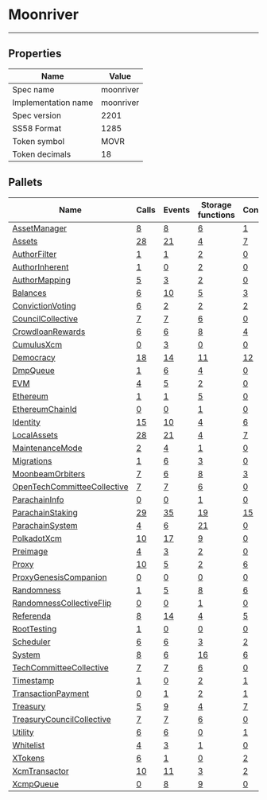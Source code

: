 # Moonriver

---------

## Properties
| Name | Value |
| -------- | -------- |
| Spec name     | moonriver     |
| Implementation name     | moonriver     |
| Spec version     | 2201     |
| SS58 Format     | 1285     |
| Token symbol      | MOVR     |
| Token decimals      | 18     |

## Pallets
| Name | Calls | Events | Storage functions | Constants | Errors |
| -------- | -------- | -------- | -------- | -------- | -------- |
| [AssetManager](assetmanager.md) | [8](assetmanager.md#calls) | [8](assetmanager.md#events) | [6](assetmanager.md#storage-functions) | [1](assetmanager.md#constants) | [8](assetmanager.md#errors) |
| [Assets](assets.md) | [28](assets.md#calls) | [21](assets.md#events) | [4](assets.md#storage-functions) | [7](assets.md#constants) | [19](assets.md#errors) |
| [AuthorFilter](authorfilter.md) | [1](authorfilter.md#calls) | [1](authorfilter.md#events) | [2](authorfilter.md#storage-functions) | [0](authorfilter.md#constants) | [0](authorfilter.md#errors) |
| [AuthorInherent](authorinherent.md) | [1](authorinherent.md#calls) | [0](authorinherent.md#events) | [2](authorinherent.md#storage-functions) | [0](authorinherent.md#constants) | [3](authorinherent.md#errors) |
| [AuthorMapping](authormapping.md) | [5](authormapping.md#calls) | [3](authormapping.md#events) | [2](authormapping.md#storage-functions) | [0](authormapping.md#constants) | [8](authormapping.md#errors) |
| [Balances](balances.md) | [6](balances.md#calls) | [10](balances.md#events) | [5](balances.md#storage-functions) | [3](balances.md#constants) | [8](balances.md#errors) |
| [ConvictionVoting](convictionvoting.md) | [6](convictionvoting.md#calls) | [2](convictionvoting.md#events) | [2](convictionvoting.md#storage-functions) | [2](convictionvoting.md#constants) | [12](convictionvoting.md#errors) |
| [CouncilCollective](councilcollective.md) | [7](councilcollective.md#calls) | [7](councilcollective.md#events) | [6](councilcollective.md#storage-functions) | [0](councilcollective.md#constants) | [10](councilcollective.md#errors) |
| [CrowdloanRewards](crowdloanrewards.md) | [6](crowdloanrewards.md#calls) | [6](crowdloanrewards.md#events) | [8](crowdloanrewards.md#storage-functions) | [4](crowdloanrewards.md#constants) | [15](crowdloanrewards.md#errors) |
| [CumulusXcm](cumulusxcm.md) | [0](cumulusxcm.md#calls) | [3](cumulusxcm.md#events) | [0](cumulusxcm.md#storage-functions) | [0](cumulusxcm.md#constants) | [0](cumulusxcm.md#errors) |
| [Democracy](democracy.md) | [18](democracy.md#calls) | [14](democracy.md#events) | [11](democracy.md#storage-functions) | [12](democracy.md#constants) | [23](democracy.md#errors) |
| [DmpQueue](dmpqueue.md) | [1](dmpqueue.md#calls) | [6](dmpqueue.md#events) | [4](dmpqueue.md#storage-functions) | [0](dmpqueue.md#constants) | [2](dmpqueue.md#errors) |
| [EVM](evm.md) | [4](evm.md#calls) | [5](evm.md#events) | [2](evm.md#storage-functions) | [0](evm.md#constants) | [11](evm.md#errors) |
| [Ethereum](ethereum.md) | [1](ethereum.md#calls) | [1](ethereum.md#events) | [5](ethereum.md#storage-functions) | [0](ethereum.md#constants) | [2](ethereum.md#errors) |
| [EthereumChainId](ethereumchainid.md) | [0](ethereumchainid.md#calls) | [0](ethereumchainid.md#events) | [1](ethereumchainid.md#storage-functions) | [0](ethereumchainid.md#constants) | [0](ethereumchainid.md#errors) |
| [Identity](identity.md) | [15](identity.md#calls) | [10](identity.md#events) | [4](identity.md#storage-functions) | [6](identity.md#constants) | [18](identity.md#errors) |
| [LocalAssets](localassets.md) | [28](localassets.md#calls) | [21](localassets.md#events) | [4](localassets.md#storage-functions) | [7](localassets.md#constants) | [19](localassets.md#errors) |
| [MaintenanceMode](maintenancemode.md) | [2](maintenancemode.md#calls) | [4](maintenancemode.md#events) | [1](maintenancemode.md#storage-functions) | [0](maintenancemode.md#constants) | [2](maintenancemode.md#errors) |
| [Migrations](migrations.md) | [1](migrations.md#calls) | [6](migrations.md#events) | [3](migrations.md#storage-functions) | [0](migrations.md#constants) | [4](migrations.md#errors) |
| [MoonbeamOrbiters](moonbeamorbiters.md) | [7](moonbeamorbiters.md#calls) | [6](moonbeamorbiters.md#events) | [8](moonbeamorbiters.md#storage-functions) | [3](moonbeamorbiters.md#constants) | [9](moonbeamorbiters.md#errors) |
| [OpenTechCommitteeCollective](opentechcommitteecollective.md) | [7](opentechcommitteecollective.md#calls) | [7](opentechcommitteecollective.md#events) | [6](opentechcommitteecollective.md#storage-functions) | [0](opentechcommitteecollective.md#constants) | [10](opentechcommitteecollective.md#errors) |
| [ParachainInfo](parachaininfo.md) | [0](parachaininfo.md#calls) | [0](parachaininfo.md#events) | [1](parachaininfo.md#storage-functions) | [0](parachaininfo.md#constants) | [0](parachaininfo.md#errors) |
| [ParachainStaking](parachainstaking.md) | [29](parachainstaking.md#calls) | [35](parachainstaking.md#events) | [19](parachainstaking.md#storage-functions) | [15](parachainstaking.md#constants) | [45](parachainstaking.md#errors) |
| [ParachainSystem](parachainsystem.md) | [4](parachainsystem.md#calls) | [6](parachainsystem.md#events) | [21](parachainsystem.md#storage-functions) | [0](parachainsystem.md#constants) | [8](parachainsystem.md#errors) |
| [PolkadotXcm](polkadotxcm.md) | [10](polkadotxcm.md#calls) | [17](polkadotxcm.md#events) | [9](polkadotxcm.md#storage-functions) | [0](polkadotxcm.md#constants) | [13](polkadotxcm.md#errors) |
| [Preimage](preimage.md) | [4](preimage.md#calls) | [3](preimage.md#events) | [2](preimage.md#storage-functions) | [0](preimage.md#constants) | [6](preimage.md#errors) |
| [Proxy](proxy.md) | [10](proxy.md#calls) | [5](proxy.md#events) | [2](proxy.md#storage-functions) | [6](proxy.md#constants) | [8](proxy.md#errors) |
| [ProxyGenesisCompanion](proxygenesiscompanion.md) | [0](proxygenesiscompanion.md#calls) | [0](proxygenesiscompanion.md#events) | [0](proxygenesiscompanion.md#storage-functions) | [0](proxygenesiscompanion.md#constants) | [0](proxygenesiscompanion.md#errors) |
| [Randomness](randomness.md) | [1](randomness.md#calls) | [5](randomness.md#events) | [8](randomness.md#storage-functions) | [6](randomness.md#constants) | [12](randomness.md#errors) |
| [RandomnessCollectiveFlip](randomnesscollectiveflip.md) | [0](randomnesscollectiveflip.md#calls) | [0](randomnesscollectiveflip.md#events) | [1](randomnesscollectiveflip.md#storage-functions) | [0](randomnesscollectiveflip.md#constants) | [0](randomnesscollectiveflip.md#errors) |
| [Referenda](referenda.md) | [8](referenda.md#calls) | [14](referenda.md#events) | [4](referenda.md#storage-functions) | [5](referenda.md#constants) | [12](referenda.md#errors) |
| [RootTesting](roottesting.md) | [1](roottesting.md#calls) | [0](roottesting.md#events) | [0](roottesting.md#storage-functions) | [0](roottesting.md#constants) | [0](roottesting.md#errors) |
| [Scheduler](scheduler.md) | [6](scheduler.md#calls) | [6](scheduler.md#events) | [3](scheduler.md#storage-functions) | [2](scheduler.md#constants) | [5](scheduler.md#errors) |
| [System](system.md) | [8](system.md#calls) | [6](system.md#events) | [16](system.md#storage-functions) | [6](system.md#constants) | [6](system.md#errors) |
| [TechCommitteeCollective](techcommitteecollective.md) | [7](techcommitteecollective.md#calls) | [7](techcommitteecollective.md#events) | [6](techcommitteecollective.md#storage-functions) | [0](techcommitteecollective.md#constants) | [10](techcommitteecollective.md#errors) |
| [Timestamp](timestamp.md) | [1](timestamp.md#calls) | [0](timestamp.md#events) | [2](timestamp.md#storage-functions) | [1](timestamp.md#constants) | [0](timestamp.md#errors) |
| [TransactionPayment](transactionpayment.md) | [0](transactionpayment.md#calls) | [1](transactionpayment.md#events) | [2](transactionpayment.md#storage-functions) | [1](transactionpayment.md#constants) | [0](transactionpayment.md#errors) |
| [Treasury](treasury.md) | [5](treasury.md#calls) | [9](treasury.md#events) | [4](treasury.md#storage-functions) | [7](treasury.md#constants) | [5](treasury.md#errors) |
| [TreasuryCouncilCollective](treasurycouncilcollective.md) | [7](treasurycouncilcollective.md#calls) | [7](treasurycouncilcollective.md#events) | [6](treasurycouncilcollective.md#storage-functions) | [0](treasurycouncilcollective.md#constants) | [10](treasurycouncilcollective.md#errors) |
| [Utility](utility.md) | [6](utility.md#calls) | [6](utility.md#events) | [0](utility.md#storage-functions) | [1](utility.md#constants) | [1](utility.md#errors) |
| [Whitelist](whitelist.md) | [4](whitelist.md#calls) | [3](whitelist.md#events) | [1](whitelist.md#storage-functions) | [0](whitelist.md#constants) | [5](whitelist.md#errors) |
| [XTokens](xtokens.md) | [6](xtokens.md#calls) | [1](xtokens.md#events) | [0](xtokens.md#storage-functions) | [2](xtokens.md#constants) | [19](xtokens.md#errors) |
| [XcmTransactor](xcmtransactor.md) | [10](xcmtransactor.md#calls) | [11](xcmtransactor.md#events) | [3](xcmtransactor.md#storage-functions) | [2](xcmtransactor.md#constants) | [25](xcmtransactor.md#errors) |
| [XcmpQueue](xcmpqueue.md) | [0](xcmpqueue.md#calls) | [8](xcmpqueue.md#events) | [9](xcmpqueue.md#storage-functions) | [0](xcmpqueue.md#constants) | [5](xcmpqueue.md#errors) |